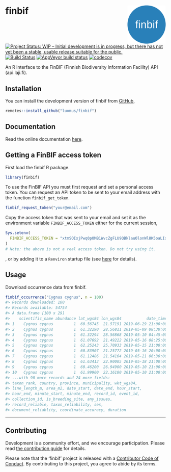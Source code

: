 
# finbif <img src="man/figures/logo.png" align="right" alt="" width="120">

[![Project Status: WIP – Initial development is in progress, but there
has not yet been a stable, usable release suitable for the
public.](https://www.repostatus.org/badges/latest/wip.svg)](https://www.repostatus.org/#wip)
[![Build
Status](https://travis-ci.org/luomus/finbif.svg?branch=master)](https://travis-ci.org/luomus/finbif)
[![AppVeyor build
status](https://ci.appveyor.com/api/projects/status/github/luomus/finbif?branch=master&svg=true)](https://ci.appveyor.com/project/luomus/finbif/branch/master)
[![codecov](https://codecov.io/gh/luomus/finbif/branch/master/graph/badge.svg)](https://codecov.io/github/luomus/finbif/branch/master)

An R interface to the FinBIF (Finnish Biodiversity Information Facility)
API (api.laji.fi).

## Installation

You can install the development version of finbif from
[GitHub](https://github.com),

``` r
remotes::install_github("luomus/finbif")
```

## Documentation

Read the online documentation [here](https://luomus.github.io/finbif).

## Getting a FinBIF access token

First load the finbif R package.

``` r
library(finbif)
```

To use the FinBIF API you must first request and set a personal access
token. You can request an API token to be sent to your email address
with the function `finbif_get_token`.

``` r
finbif_request_token("your@email.com")
```

Copy the access token that was sent to your email and set it as the
environment variable `FINBIF_ACCESS_TOKEN` either for the current
session,

``` r
Sys.setenv(
  FINBIF_ACCESS_TOKEN = "xtmSOIxjPwq0pOMB1WvcZgFLU9QBklauOlonWl8K5oaLIx8RniJLrvcJU4v9H7Et"
)
# Note: the above is not a real access token. Do not try using it.
```

, or by adding it to a `Renviron` startup file (see
[here](https://rviews.rstudio.com/2017/04/19/r-for-enterprise-understanding-r-s-startup/)
for details).

## Usage

Download occurrence data from finbif.

``` r
finbif_occurrence("Cygnus cygnus", n = 100)
#> Records downloaded: 100
#> Records available: 54754
#> A data.frame [100 x 29]
#>    scientific_name abundance lat_wgs84 lon_wgs84           date_time
#> 1    Cygnus cygnus         1  60.56745  21.57191 2019-06-29 21:00:00
#> 2    Cygnus cygnus         1  61.32290  28.56811 2019-05-09 08:30:00
#> 3    Cygnus cygnus         1  61.32294  28.56868 2019-05-10 04:45:00
#> 4    Cygnus cygnus         1  61.07692  21.49222 2019-05-16 08:25:00
#> 5    Cygnus cygnus         1  62.25243  25.70933 2019-05-15 21:00:00
#> 6    Cygnus cygnus         1  60.83907  21.25772 2019-05-16 20:00:00
#> 7    Cygnus cygnus         1  61.12486  21.54164 2019-05-21 06:30:00
#> 8    Cygnus cygnus         1  61.63413  22.90005 2019-05-18 21:00:00
#> 9    Cygnus cygnus         1  60.46200  26.94900 2019-05-10 21:00:00
#> 10   Cygnus cygnus         1  61.99900  22.16100 2019-05-10 21:00:00
#> ...with 90 more records and 24 more fields:
#> taxon_rank, country, province, municipality, wkt_wgs84,
#> line_length_m, area_m2, date_start, date_end, hour_start,
#> hour_end, minute_start, minute_end, record_id, event_id,
#> collection_id, is_breeding_site, any_issues,
#> record_reliable, taxon_reliability, sex,
#> document_reliablity, coordinate_accuracy, duration
```

-----

## Contributing

Development is a community effort, and we encourage participation.
Please read [the contribution guide](CONTRIBUTING.md) for details.

Please note that the ‘finbif’ project is released with a [Contributor
Code of Conduct](CODE_OF_CONDUCT.md). By contributing to this project,
you agree to abide by its terms.
